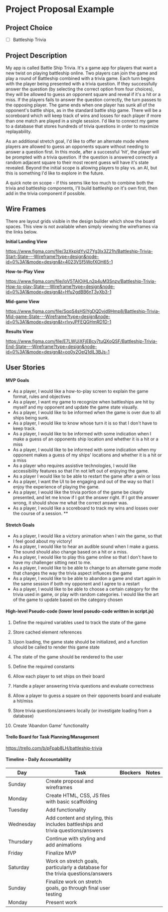 # Project Proposal Example

## Project Choice

- [ ] Battleship Trivia

## Project Description 

My app is called Battle Ship Trivia. It's a game app for players that want a new twist on playing battleship online. Two players can join the game and play a round of Battleship combined with a trivia game. Each turn begins with the player being presented with a trivia question. If they successfully answer the question (by selecting the correct option from four choices), they will be allowed to guess an opponent square and reveal if it's a hit or a miss. If the players fails to answer the question correctly, the turn passes to the opposing player. The game ends when one player has sunk all of the opponent's battle ships, as in the standard battle ship game. There will be a scoreboard which will keep track of wins and losses for each player if more than one match are played in a single session. I'd like to connect my game to a database that stores hundreds of trivia questions in order to maximize replayability. 

As an additional stretch goal, I'd like to offer an alternate mode where players are allowed to guess an opponents square without needing to answer a question first. In this mode, after a successful 'hit', the player will be prompted with a trivia question. If the question is answered correctly a random adjacent square to their most recent guess will have it's state revealed. Beyond the initial scope is allowing players to play vs. an AI, but this is something I'd like to explore in the future.

A quick note on scope - if this seems like too much to combine both the trivia and battleship components, I'll build battleship on it's own first, then add in the trivia component if possible.

## Wire Frames

There are layout grids visible in the design builder which show the board spaces. This view is not available when simply viewing the wireframes via the links below.

**Initial Landing View**

https://www.figma.com/file/3zXkpIdYvj27Yg3lx3Z21h/Battleship-Trivia-Start-State---Wireframe?type=design&node-id=0%3A1&mode=design&t=4023VSf5WofXOH65-1

**How-to-Play View**

https://www.figma.com/file/IoV5TAIOiHLn2p4uM3Snzv/Battleship-Trivia-How-to-play-State---Wireframe?type=design&node-id=0%3A1&mode=design&t=Hfu2gdBB6nT3yXb3-1

**Mid-game View**

https://www.figma.com/file/SqqS4sHSIYgDQDvjd9Hmp8/Battleship-Trivia-Mid-game-State---Wireframe?type=design&node-id=0%3A1&mode=design&t=rlvyJPFEQGHmRD1D-1

**Results View**

https://www.figma.com/file/E7LWUjXFjEBcy7tuQXoQSF/Battleship-Trivia-End-State---Wireframe?type=design&node-id=0%3A1&mode=design&t=oo0y2OeQ1dIL3BJs-1

## User Stories

#### MVP Goals

- As a player, I would like a how-to-play screen to explain the game format, rules and objectives
- As a player, I want my game to recognize when battleships are hit by myself and my opponent and update the game state visually.
- As a player, I would like to be informed when the game is over due to all ships being sunk.
- As a player, I would like to know whose turn it is so that I don't have to keep track.
- As a player, I would like to be informed with some indication when I make a guess of an opponents ship location and whether it is a hit or a miss
- As a player, I would like to be informed with some indication when my opponent makes a guess of my ships' locations and whether it is a hit or a miss
- As a player who requires assistive technologies, I would like accessibility features so that I'm not left out of enjoying the game.
- As a player I would like to be able to restart the game after a win or loss
- As a player, I want the UI to be engaging and out of the way so that I enjoy the experience of playing the game.
- As a player, I would like the trivia portion of the game be clearly presented, and let me know if I got the answer right. If I got the answer wrong, it should show me what the correct answer was.
- As a player, I would like a scoreboard to track my wins and losses over the course of a session. 
\*\*

#### Stretch Goals

- As a player, I would like a victory animation when I win the game, so that I feel good about my victory!
- As a player, I would like to hear an audible sound when I make a guess. The sound should also change based on a hit or a miss.
- As a player, I would like to play this game online so that I don't have to have my challenger sitting next to me.
- As a player, I would like to be able to change to an alternate game mode that changes the way the trivia aspect influeces the game
- As a player, I would like to be able to abandon a game and start again in the same session if both my opponent and I agree to a restart
- As a player, I would like to be able to choose a certain category for the trivia used in game, or play with random categories. I would like the art of the game to update based on the category chosen

#### High-level Pseudo-code (lower level pseudo-code written in script.js)

1) Define the required variables used to track the state of the game

2) Store cached element references

3) Upon loading, the game state should be initialized, and a function should be called to render this game state

4) The state of the game should be rendered to the user

5) Define the required constants

6) Allow each player to set ships on their board

7) Handle a player answering trivia questions and evaluate correctness

8) Allow a player to guess a square on their opponents board and evaluate a hit/miss

9) Store trivia questions/answers locally (or investigate loading from a database)

10) Create 'Abandon Game' functionality

#### Trello Board for Task Planning/Management

https://trello.com/b/pFpab8LH/battleship-trivia

#### Timeline - Daily Accountability

| Day       |   | Task                                                                            | Blockers | Notes |
|-----------|---|---------------------------------------------------------------------------------|----------|-------|
| Sunday    |   | Create proposal and wireframes                                                  |          |       |
| Monday    |   | Create HTML, CSS, JS files with basic scaffolding                               |          |       |
| Tuesday   |   | Add functionality                                                               |          |       |
| Wednesday |   | Add content and styling, this includes battleships and trivia questions/answers |          |       |
| Thursdary |   | Continue with styling and add animations                                        |          |       |
| Friday    |   | Finalize MVP                                                                    |          |       |
| Saturday  |   | Work on stretch goals, particularly a database for the trivia questions/answers |          |       |
| Sunday    |   | Finalize work on stretch goals, go through final user testing                   |          |       |
| Monday    |   | Present work                                                                    |          |       |